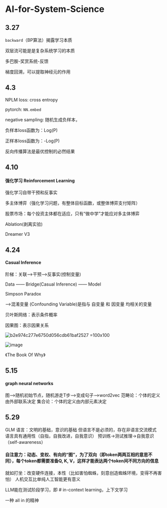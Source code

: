  # AI-for-System-Science
 ## 3.27
`backward`（BP算法）揭露学习本质

双层流可能是是复杂系统学习的本质

多巴胺-奖赏系统-反馈

梯度回溯，可以提取神经元的作用

## 4.3
NPLM loss: cross entropy

pytorch: `NN.embed`

negative sampling: 随机生成负样本，

负样本loss函数为：Log(P)

正样本loss函数为：-Log(P)

反向传播算法是最优控制的必然结果

## 4.10
#### 强化学习 Reinforcement Learning
强化学习自带干预和反事实

多主体博弈（强化学习问题，有整体目标函数，或整体博弈支付矩阵）

股票市场：每个投资主体都在适应，只有“做中学”才能应对多主体博弈

Ablation(剥离实验)

Dreamer V3


## 4.24
#### Casual Inference

阶梯：关联——>干预——>反事实(控制变量)

Data —— Bridge(Casual Inference) —— Model

Simpson Paradox

——>混淆变量 (Confounding Variable)是指与 自变量 和 因变量 均相关的变量

贝叶斯网络：表示条件概率

因果图：表示因果关系

![b2e974c277e6750d056cdb61baf2527 =100x100](https://github.com/user-attachments/assets/bca26c15-87e5-4648-b839-de147188d907)


![image](https://github.com/user-attachments/assets/755901d4-0197-4ba4-a379-e44580b00927)

《The Book Of Why》


## 5.15
#### graph neural networks
图——>随机初始节点，随机游走T步——>变成句子——>word2vec
范畴论：个体的定义由外部联系决定
集合论：个体的定义由内部元素决定


## 5.29
GLM
语言：文明的基础，意识的基础
但语言不是必须的，存在非语言交流模式
语言具有通用性（自指，自我改进，自我意识）
预训练->测试推理->自我意识（self-awareness）

#### 自注意力：动态、变权、有向的“图”，为了双向（即token两两互相的意思不同），每个token都需要准备Q, K, V，这样才能表达两个token间不同方向的信息

就如打坐：改变硬件连接，本性（比如害怕蜘蛛，刻意创造蜘蛛环境，变得不再害怕）
人机交互比单纯人工智能更有意义

LLM能在测试阶段学习，即 # in-context learning，上下文学习

一种 all in 的精神
